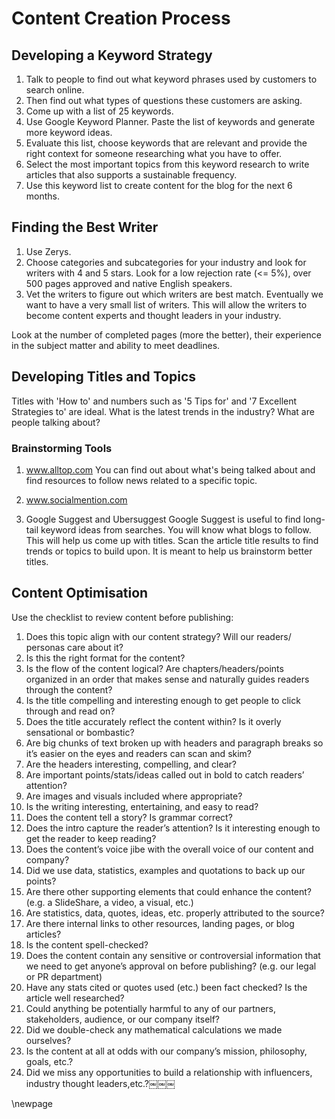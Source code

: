 # Content Creation Process #

## Developing a Keyword Strategy ##

1. Talk to people to find out what keyword phrases used by customers to search online. 
2. Then find out what types of questions these customers are asking.
3. Come up with a list of 25 keywords.
4. Use Google Keyword Planner. Paste the list of keywords and generate more keyword ideas.
5. Evaluate this list, choose keywords that are relevant and provide the right context for someone researching what you have to offer. 
6. Select the most important topics from this keyword research to write articles that also supports a sustainable frequency.
7. Use this keyword list to create content for the blog for the next 6 months.

## Finding the Best Writer ##

1. Use Zerys.
2. Choose categories and subcategories for your industry and look for writers with 4 and 5 stars. Look for a low rejection rate (<= 5%), over 500 pages approved and native English speakers.
3. Vet the writers to figure out which writers are best match. Eventually we want to have a very small list of writers. This will allow the writers to become content experts and thought leaders in your industry.

Look at the number of completed pages (more the better), their experience in the subject matter and ability to meet deadlines.

## Developing Titles and Topics ##

Titles with 'How to' and numbers such as '5 Tips for' and '7 Excellent Strategies to' are ideal. What is the latest trends in the industry? What are people talking about?

### Brainstorming Tools ###

1. www.alltop.com
You can find out about what's being talked about and find resources to follow news related to a specific topic.

2. www.socialmention.com

3. Google Suggest and Ubersuggest
Google Suggest is useful to find long-tail keyword ideas from searches. You will know what blogs to follow. This will help us come up with titles. Scan the article title results to find trends or topics to build upon. It is meant to help us brainstorm better titles.

## Content Optimisation ##

Use the checklist to review content before publishing:

1. Does this topic align with our content strategy? Will our readers/ personas care about it?
2. Is this the right format for the content?
3. Is the flow of the content logical? Are chapters/headers/points organized in an order that makes sense and naturally guides readers through the content?
4. Is the title compelling and interesting enough to get people to click through and read on?
5. Does the title accurately reflect the content within? Is it overly sensational or bombastic?
6. Are big chunks of text broken up with headers and paragraph breaks so it’s easier on the eyes and readers can scan and skim?
7. Are the headers interesting, compelling, and clear?
8. Are important points/stats/ideas called out in bold to catch readers’ attention?
9. Are images and visuals included where appropriate?
10. Is the writing interesting, entertaining, and easy to read?
11. Does the content tell a story? Is grammar correct?
12. Does the intro capture the reader’s attention? Is it interesting enough to get the reader to keep reading?
13. Does the content’s voice jibe with the overall voice of our content and company?
14. Did we use data, statistics, examples and quotations to back up our points?
15. Are there other supporting elements that could enhance the content? (e.g. a SlideShare, a video, a visual, etc.)
16. Are statistics, data, quotes, ideas, etc. properly attributed to the source?
17. Are there internal links to other resources, landing pages, or blog articles?
18. Is the content spell-checked?
19. Does the content contain any sensitive or controversial information that we need to get anyone’s approval on before publishing? (e.g. our legal or PR department)
20. Have any stats cited or quotes used (etc.) been fact checked? Is the article well researched?
21. Could anything be potentially harmful to any of our partners, stakeholders, audience, or our company itself?
22. Did we double-check any mathematical calculations we made ourselves?
23. Is the content at all at odds with our company’s mission, philosophy, goals, etc.?
24. Did we miss any opportunities to build a relationship with influencers, industry thought leaders,etc.?￼￼￼

\newpage
